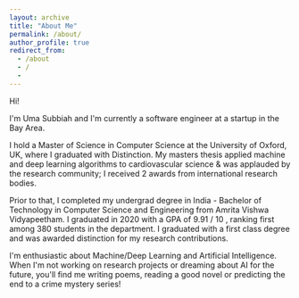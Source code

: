 ```yaml
---
layout: archive
title: "About Me"
permalink: /about/
author_profile: true
redirect_from:
  - /about
  - /
  -
---
```


Hi!

I'm Uma Subbiah and I'm currently a software engineer at a startup in the Bay Area. 

I hold a Master of Science in Computer Science at the University of Oxford, UK, where I graduated with Distinction. My masters thesis applied machine and deep learning algorithms to cardiovascular science & was applauded by the research community; I received 2 awards from international research bodies.

Prior to that, I completed my undergrad degree in India - Bachelor of Technology in Computer Science and Engineering from Amrita Vishwa Vidyapeetham. I graduated in 2020 with a GPA of 9.91 / 10 , ranking first among 380 students in the department. I graduated with a first class degree and was awarded distinction for my research contributions.

I'm enthusiastic about Machine/Deep Learning and Artificial Intelligence. When I'm not working on research projects or dreaming about AI for the future, you'll find me writing poems, reading a good novel or predicting the end to a crime mystery series!
